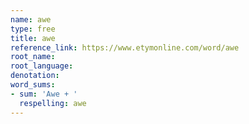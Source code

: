 ```yaml
---
name: awe
type: free
title: awe
reference_link: https://www.etymonline.com/word/awe
root_name: 
root_language: 
denotation: 
word_sums:
- sum: 'Awe + '
  respelling: awe
---
```

